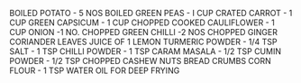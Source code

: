 BOILED POTATO - 5 NOS
BOILED GREEN PEAS - I CUP
CRATED CARROT - 1 CUP
GREEN CAPSICUM - 1 CUP CHOPPED
COOKED CAULIFLOWER - 1 CUP
ONION -1 NO. CHOPPED
GREEN CHILLI -2 NOS
CHOPPED GINGER
CORIANDER LEAVES
JUICE OF 1 LEMON
TURMERIC POWDER - 1/4 TSP
SALT - 1 TSP
CHILLI POWDER - 1 TSP
CARAM MASALA - 1/2 TSP
CUMIN POWDER - 1/2 TSP
CHOPPED CASHEW NUTS
BREAD CRUMBS
CORN FLOUR - 1 TSP
WATER
OIL FOR DEEP FRYING